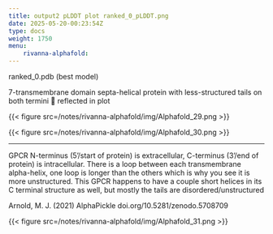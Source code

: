 ```yaml
---
title: output2 pLDDT plot ranked_0_pLDDT.png
date: 2025-05-20-00:23:54Z
type: docs 
weight: 1750
menu: 
    rivanna-alphafold:
---
```



ranked_0.pdb (best model)

7-transmembrane domain septa-helical protein with less-structured tails on both termini  reflected in plot

{{< figure src=/notes/rivanna-alphafold/img/Alphafold_29.png >}}

{{< figure src=/notes/rivanna-alphafold/img/Alphafold_30.png >}}

---

GPCR N-terminus (5’/start of protein) is extracellular, C-terminus (3’/end of protein) is intracellular. There is a loop between each transmembrane alpha-helix, one loop is longer than the others which is why you see it is more unstructured. This GPCR happens to have a couple short helices in its C terminal structure as well, but mostly the tails are disordered/unstructured

Arnold, M. J. (2021) AlphaPickle doi.org/10.5281/zenodo.5708709


{{< figure src=/notes/rivanna-alphafold/img/Alphafold_31.png >}}

